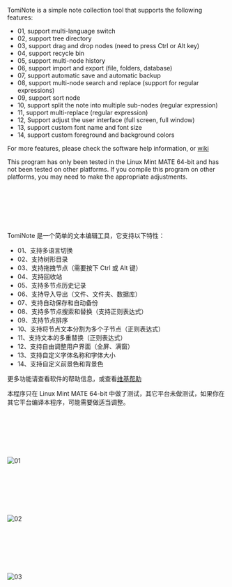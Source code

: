 TomiNote is a simple note collection tool that supports the following features:

- 01, support multi-language switch
- 02, support tree directory
- 03, support drag and drop nodes (need to press Ctrl or Alt key)
- 04, support recycle bin
- 05, support multi-node history
- 06, support import and export (file, folders, database)
- 07, support automatic save and automatic backup
- 08, support multi-node search and replace (support for regular expressions)
- 09, support sort node
- 10, support split the note into multiple sub-nodes (regular expression)
- 11, support multi-replace (regular expression)
- 12, Support adjust the user interface (full screen, full window)
- 13, support custom font name and font size
- 14, support custom foreground and background colors


For more features, please check the software help information, or [wiki](https://github.com/tomitomy/TomiNote/wiki)

This program has only been tested in the Linux Mint MATE 64-bit and has not been tested on other platforms. If you compile this program on other platforms, you may need to make the appropriate adjustments.

　

　

　

TomiNote 是一个简单的文本编辑工具，它支持以下特性：

- 01、支持多语言切换
- 02、支持树形目录
- 03、支持拖拽节点（需要按下 Ctrl 或 Alt 键）
- 04、支持回收站
- 05、支持多节点历史记录
- 06、支持导入导出（文件、文件夹、数据库）
- 07、支持自动保存和自动备份
- 08、支持多节点搜索和替换（支持正则表达式）
- 09、支持节点排序
- 10、支持将节点文本分割为多个子节点（正则表达式）
- 11、支持文本的多重替换（正则表达式）
- 12、支持自由调整用户界面（全屏、满窗）
- 13、支持自定义字体名称和字体大小
- 14、支持自定义前景色和背景色

更多功能请查看软件的帮助信息，或查看[维基帮助](https://github.com/tomitomy/TomiNote/wiki)

本程序只在 Linux Mint MATE 64-bit 中做了测试，其它平台未做测试，如果你在其它平台编译本程序，可能需要做适当调整。

　

　

　


![01](https://github.com/tomitomy/TomiNote/blob/master/images/01.gif)

　

　

　


![02](https://github.com/tomitomy/TomiNote/blob/master/images/02.gif)

　

　

　


![03](https://github.com/tomitomy/TomiNote/blob/master/images/03.gif)
